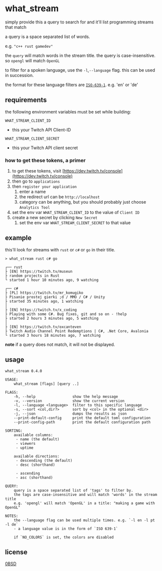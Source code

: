# what_stream

simply provide this a query to search for and it'll list programming streams that match

a query is a space separated list of words.

e.g. `"c++ rust gamedev"`

the `query` will match words in the stream title. the query is case-insensitive. so `opengl` will match `OpenGL`

to filter for a spoken language, use the `-l`,`--language` flag. this can be used in succession.

the format for these language filters are [`ISO-639-1`](https://en.wikipedia.org/wiki/List_of_ISO_639-1_codes). e.g. 'en' or 'de'

## requirements

the following environment variables must be set while building:

`WHAT_STREAM_CLIENT_ID`

- this your Twitch API Client-ID

`WHAT_STREAM_CLIENT_SECRET`

- this your Twitch API client secret

### how to get these tokens, a primer

1. to get these tokens, visit [https://dev.twitch.tv/console](https://dev.twitch.tv/console)
1. then go to `applications`
1. then `register your application`
   1. enter a name
   1. the redirect url can be `http://localhost`
   1. category can be anything, but you should probably just choose `Analytics Tool`
1. set the env var `WHAT_STREAM_CLIENT_ID` to the value of `Client ID`
1. create a new secret by clicking `New Secret`
   1. set the env var `WHAT_STREAM_CLIENT_SECRET` to that value

## example

this'll look for streams with `rust` or `c#` or `go` in their title.

`> what_stream rust c# go`

```
┌── rust
├ [EN] https://twitch.tv/museun
├ random projects in Rust
└ started 1 hour 10 minutes ago, 9 watching

┌── c#
├ [PL] https://twitch.tv/mr_komugiko
├ Pisanie prostej gierki ;d / MMO / C# / Unity
├ started 35 minutes ago, 1 watching
│
├ [EN] https://twitch.tv/x_coding
├ Playing with some C#. Bug fixes, git and so on - !help
├ started 2 hours 3 minutes ago, 5 watching
│
├ [EN] https://twitch.tv/oxcanteven
├ Twitch Audio Channel Point Redemptions | C#, .Net Core, Avalonia
└ started 3 hours 18 minutes ago, 7 watching
```

**note** if a query does not match, it will not be displayed.

## usage

```
what_stream 0.4.0

USAGE:
    what_stream [flags] [query ..]

FLAGS:
    -h, --help                 show the help message
    -v, --version              show the current version
    -l, --language <language>  filter to this specific language
    -s, --sort <col,dir?>      sort by <col> in the optional <dir>
    -j, --json                 dumps the results as json
    --print-default-config     print the default toml configuration
    --print-config-path        print the default configuration path

SORTING:
    available columns:
     - name (the default)
     - viewers
     - uptime

    available directions:
     - descending (the default)
     - desc (shorthand)

     - ascending
     - asc (shorthand)

QUERY:
    query is a space separated list of 'tags' to filter by.
    the tags are case-insensitive and will match 'words' in the stream title
    e.g. 'opengl' will match 'OpenGL' in a title: "making a game with OpenGL"

NOTES:
    the --language flag can be used multiple times. e.g. `-l en -l pt -l de`
    - a language value is in the form of `ISO 639-1`

    if `NO_COLORS` is set, the colors are disabled
```

## license

[0BSD](./LICENSE.txt)

